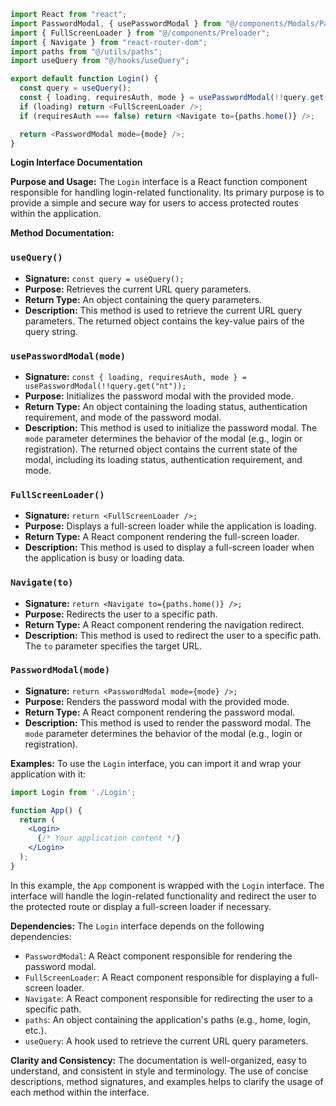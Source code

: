 ```javascript
import React from "react";
import PasswordModal, { usePasswordModal } from "@/components/Modals/Password";
import { FullScreenLoader } from "@/components/Preloader";
import { Navigate } from "react-router-dom";
import paths from "@/utils/paths";
import useQuery from "@/hooks/useQuery";

export default function Login() {
  const query = useQuery();
  const { loading, requiresAuth, mode } = usePasswordModal(!!query.get("nt"));
  if (loading) return <FullScreenLoader />;
  if (requiresAuth === false) return <Navigate to={paths.home()} />;

  return <PasswordModal mode={mode} />;
}

```
**Login Interface Documentation**

**Purpose and Usage:**
The `Login` interface is a React function component responsible for handling login-related functionality. Its primary purpose is to provide a simple and secure way for users to access protected routes within the application.

**Method Documentation:**

### `useQuery()`

* **Signature:** `const query = useQuery();`
* **Purpose:** Retrieves the current URL query parameters.
* **Return Type:** An object containing the query parameters.
* **Description:** This method is used to retrieve the current URL query parameters. The returned object contains the key-value pairs of the query string.

### `usePasswordModal(mode)`

* **Signature:** `const { loading, requiresAuth, mode } = usePasswordModal(!!query.get("nt"));`
* **Purpose:** Initializes the password modal with the provided mode.
* **Return Type:** An object containing the loading status, authentication requirement, and mode of the password modal.
* **Description:** This method is used to initialize the password modal. The `mode` parameter determines the behavior of the modal (e.g., login or registration). The returned object contains the current state of the modal, including its loading status, authentication requirement, and mode.

### `FullScreenLoader()`

* **Signature:** `return <FullScreenLoader />;`
* **Purpose:** Displays a full-screen loader while the application is loading.
* **Return Type:** A React component rendering the full-screen loader.
* **Description:** This method is used to display a full-screen loader when the application is busy or loading data.

### `Navigate(to)`

* **Signature:** `return <Navigate to={paths.home()} />;`
* **Purpose:** Redirects the user to a specific path.
* **Return Type:** A React component rendering the navigation redirect.
* **Description:** This method is used to redirect the user to a specific path. The `to` parameter specifies the target URL.

### `PasswordModal(mode)`

* **Signature:** `return <PasswordModal mode={mode} />;`
* **Purpose:** Renders the password modal with the provided mode.
* **Return Type:** A React component rendering the password modal.
* **Description:** This method is used to render the password modal. The `mode` parameter determines the behavior of the modal (e.g., login or registration).

**Examples:**
To use the `Login` interface, you can import it and wrap your application with it:
```jsx
import Login from './Login';

function App() {
  return (
    <Login>
      {/* Your application content */}
    </Login>
  );
}
```
In this example, the `App` component is wrapped with the `Login` interface. The interface will handle the login-related functionality and redirect the user to the protected route or display a full-screen loader if necessary.

**Dependencies:**
The `Login` interface depends on the following dependencies:

* `PasswordModal`: A React component responsible for rendering the password modal.
* `FullScreenLoader`: A React component responsible for displaying a full-screen loader.
* `Navigate`: A React component responsible for redirecting the user to a specific path.
* `paths`: An object containing the application's paths (e.g., home, login, etc.).
* `useQuery`: A hook used to retrieve the current URL query parameters.

**Clarity and Consistency:**
The documentation is well-organized, easy to understand, and consistent in style and terminology. The use of concise descriptions, method signatures, and examples helps to clarify the usage of each method within the interface.